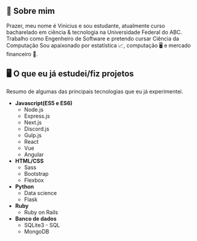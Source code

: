 ## 💜 Sobre mim
Prazer, meu nome é Vinicius e sou estudante, atualmente curso bacharelado em ciência & tecnologia na Universidade Federal do ABC. Trabalho como Engenheiro de Software e pretendo cursar Ciência da Computação
Sou apaixonado por estatística 📈, computação 🖥️ e mercado financeiro 🏦.
## 🖥️ O que eu já estudei/fiz projetos
Resumo de algumas das principais tecnologias que eu já experimentei.

 - **Javascript(ES5 e ES6)**
	 - Node.js
	 - Express.js
	 - Next.js
	 - Discord.js
	 - Gulp.js
	 - React
	 - Vue
	 - Angular
 - **HTML/CSS**
	 - Sass
	 - Bootstrap
	 - Flexbox
 - **Python**
	 - Data science
	 - Flask
 - **Ruby**
	 - Ruby on Rails
- **Banco de dados**
	- SQLite3 - SQL
	- MongoDB

